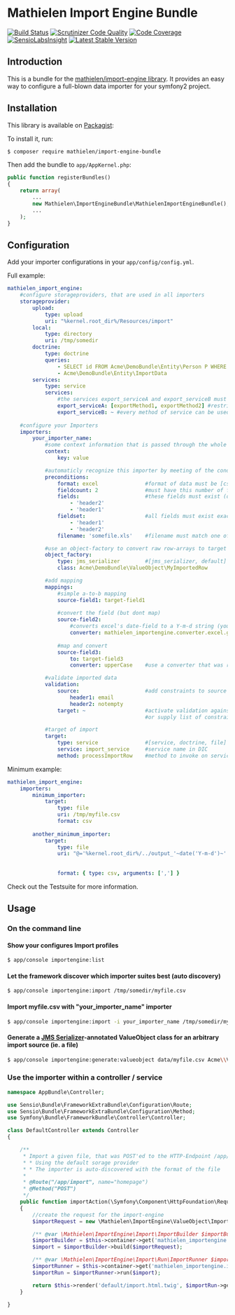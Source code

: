 Mathielen Import Engine Bundle
==========================

[![Build Status](https://travis-ci.org/mathielen/ImportEngineBundle.png?branch=master)](https://travis-ci.org/mathielen/ImportEngineBundle)
[![Scrutinizer Code Quality](https://scrutinizer-ci.com/g/mathielen/ImportEngineBundle/badges/quality-score.png?b=master)](https://scrutinizer-ci.com/g/mathielen/ImportEngineBundle/?branch=master)
[![Code Coverage](https://scrutinizer-ci.com/g/mathielen/ImportEngineBundle/badges/coverage.png?b=master)](https://scrutinizer-ci.com/g/mathielen/ImportEngineBundle/?branch=master)
[![SensioLabsInsight](https://insight.sensiolabs.com/projects/16f2af0e-9318-47f7-bd12-d3f07caf1d21/mini.png)](https://insight.sensiolabs.com/projects/16f2af0e-9318-47f7-bd12-d3f07caf1d21)
[![Latest Stable Version](https://poser.pugx.org/mathielen/import-engine-bundle/v/stable.png)](https://packagist.org/packages/mathielen/import-engine-bundle)


Introduction
------------
This is a bundle for the [mathielen/import-engine library](https://github.com/mathielen/import-engine).
It provides an easy way to configure a full-blown data importer for your symfony2 project.

Installation
------------
This library is available on [Packagist](https://packagist.org/packages/mathielen/import-engine-bundle):

To install it, run: 

```bash
$ composer require mathielen/import-engine-bundle
```

Then add the bundle to `app/AppKernel.php`:

```php
public function registerBundles()
{
    return array(
        ...
        new Mathielen\ImportEngineBundle\MathielenImportEngineBundle(),
        ...
    );
}
```

Configuration
------------
Add your importer configurations in your `app/config/config.yml`.

Full example:
```yaml
mathielen_import_engine:
    #configure storageproviders, that are used in all importers
    storageprovider:
        upload:
            type: upload
            uri: "%kernel.root_dir%/Resources/import"
        local:
            type: directory
            uri: /tmp/somedir
        doctrine:
            type: doctrine
            queries:
                - SELECT id FROM Acme\DemoBundle\Entity\Person P WHERE P.age > 10
                - Acme\DemoBundle\Entity\ImportData
        services:
            type: service
            services:
                #the services export_serviceA and export_serviceB must be configured in DIC
                export_serviceA: [exportMethod1, exportMethod2] #restrict to specific methods of service
                export_serviceB: ~ #every method of service can be used
                 
    #configure your Importers
    importers:
        your_importer_name:
            #some context information that is passed through the whole process
            context:
                key: value

            #automaticly recognize this importer by meeting of the conditions below
            preconditions:
                format: excel               #format of data must be [csv, excel, xml]
                fieldcount: 2               #must have this number of fields
                fields:                     #these fields must exist (order is irrelevant)
                    - 'header2'
                    - 'header1'
                fieldset:                   #all fields must exist exactly this order
                    - 'header1'
                    - 'header2'
                filename: 'somefile.xls'    #filename must match one of these regular expression(s) (can be a list)

            #use an object-factory to convert raw row-arrays to target objects
            object_factory:
                type: jms_serializer        #[jms_serializer, default]
                class: Acme\DemoBundle\ValueObject\MyImportedRow

            #add mapping
            mappings:
                #simple a-to-b mapping
                source-field1: target-field1
                
                #convert the field (but dont map)
                source-field2: 
                    #converts excel's date-field to a Y-m-d string (you can use your own service-id here)
                    converter: mathielen_importengine.converter.excel.genericdate
                        
                #map and convert
                source-field3:
                    to: target-field3
                    converter: upperCase    #use a converter that was registered with the converter-provider

            #validate imported data
            validation:
                source:                     #add constraints to source fields
                    header1: email
                    header2: notempty
                target: ~                   #activate validation against generated object from object-factory (via annotations, xml)
                                            #or supply list of constraints like in source

            #target of import
            target:
                type: service               #[service, doctrine, file]
                service: import_service     #service name in DIC
                method: processImportRow    #method to invoke on service
```

Minimum example:
```yaml
mathielen_import_engine:
    importers:
        minimum_importer:
            target:
                type: file
                uri: /tmp/myfile.csv
                format: csv
                
        another_minimum_importer:
            target:
                type: file
                uri: "@='%kernel.root_dir%/../output_'~date('Y-m-d')~'.csv'"    #this uses symfony expression language
                                                                                #to create the filename. Just prefix your
                                                                                #expression with @=
                format: { type: csv, arguments: [','] }                         #delimiter is now ','                
```

Check out the Testsuite for more information.

Usage
------------

### On the command line

#### Show your configures Import profiles
```bash
$ app/console importengine:list
```

#### Let the framework discover which importer suites best (auto discovery) ####
```bash
$ app/console importengine:import /tmp/somedir/myfile.csv
```

#### Import myfile.csv with "your_importer_name" importer ####
```bash
$ app/console importengine:import -i your_importer_name /tmp/somedir/myfile.csv
```

#### Generate a [JMS Serializer](http://jmsyst.com/libs/serializer)-annotated ValueObject class for an arbitrary import source (ie. a file)
```bash
$ app/console importengine:generate:valueobject data/myfile.csv Acme\\ValueObject\\MyFileRow src
```

### Use the importer within a controller / service

```php
namespace AppBundle\Controller;

use Sensio\Bundle\FrameworkExtraBundle\Configuration\Route;
use Sensio\Bundle\FrameworkExtraBundle\Configuration\Method;
use Symfony\Bundle\FrameworkBundle\Controller\Controller;

class DefaultController extends Controller
{

    /**
     * Import a given file, that was POST'ed to the HTTP-Endpoint /app/import
     * * Using the default sorage provider
     * * The importer is auto-discovered with the format of the file
     *
     * @Route("/app/import", name="homepage")
     * @Method("POST")
     */
    public function importAction(\Symfony\Component\HttpFoundation\Request $request)
    {
        //create the request for the import-engine
        $importRequest = new \Mathielen\ImportEngine\ValueObject\ImportRequest($request->files->getIterator()->current());

        /** @var \Mathielen\ImportEngine\Import\ImportBuilder $importBuilder */
        $importBuilder = $this->container->get('mathielen_importengine.import.builder');
        $import = $importBuilder->build($importRequest);

        /** @var \Mathielen\ImportEngine\Import\Run\ImportRunner $importRunner */
        $importRunner = $this->container->get('mathielen_importengine.import.runner');
        $importRun = $importRunner->run($import);

        return $this->render('default/import.html.twig', $importRun->getStatistics());
    }

}
```
